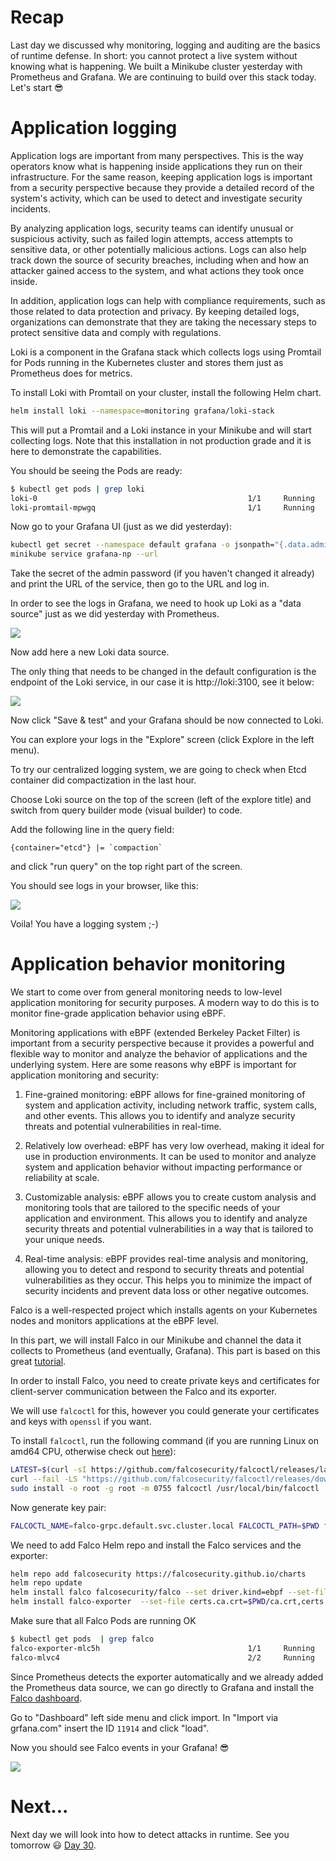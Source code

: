 # Recap

Last day we discussed why monitoring, logging and auditing are the basics of runtime defense. In short: you cannot protect a live system without knowing what is happening. We built a Minikube cluster yesterday with Prometheus and Grafana. We are continuing to build over this stack today.
Let's start 😎

# Application logging

Application logs are important from many perspectives. This is the way operators know what is happening inside applications they run on their infrastructure. For the same reason, keeping application logs is important from a security perspective because they provide a detailed record of the system's activity, which can be used to detect and investigate security incidents.

By analyzing application logs, security teams can identify unusual or suspicious activity, such as failed login attempts, access attempts to sensitive data, or other potentially malicious actions. Logs can also help track down the source of security breaches, including when and how an attacker gained access to the system, and what actions they took once inside.

In addition, application logs can help with compliance requirements, such as those related to data protection and privacy. By keeping detailed logs, organizations can demonstrate that they are taking the necessary steps to protect sensitive data and comply with regulations.

Loki is a component in the Grafana stack which collects logs using Promtail for Pods running in the Kubernetes cluster and stores them just as Prometheus does for metrics.

To install Loki with Promtail on your cluster, install the following Helm chart.

```bash
helm install loki --namespace=monitoring grafana/loki-stack
```

This will put a Promtail and a Loki instance in your Minikube and will start collecting logs. Note that this installation in not production grade and it is here to demonstrate the capabilities.

You should be seeing the Pods are ready: 
```bash
$ kubectl get pods | grep loki
loki-0                                               1/1     Running       0             8m25s
loki-promtail-mpwgq                                  1/1     Running       0             8m25s
```

Now go to your Grafana UI (just as we did yesterday):

```bash
kubectl get secret --namespace default grafana -o jsonpath="{.data.admin-password}" | base64 --decode ; echo
minikube service grafana-np --url
```

Take the secret of the admin password (if you haven't changed it already) and print the URL of the service, then go to the URL and log in.

In order to see the logs in Grafana, we need to hook up Loki as a "data source" just as we did yesterday with Prometheus. 

![](images/day29-1.gif)

Now add here a new Loki data source.

The only thing that needs to be changed in the default configuration is the endpoint of the Loki service, in our case it is http://loki:3100, see it below:

![](images/day29-2.png)

Now click "Save & test" and your Grafana should be now connected to Loki.

You can explore your logs in the "Explore" screen (click Explore in the left menu).

To try our centralized logging system, we are going to check when Etcd container did compactization in the last hour.

Choose Loki source on the top of the screen (left of the explore title) and switch from query builder mode (visual builder) to code.

Add the following line in the query field:
```
{container="etcd"} |= `compaction`
```
and click "run query" on the top right part of the screen.

You should see logs in your browser, like this:

![](images/day29-3.png)


Voila! You have a logging system ;-)


# Application behavior monitoring

We start to come over from general monitoring needs to low-level application monitoring for security purposes. A modern way to do this is to monitor fine-grade application behavior using eBPF.

Monitoring applications with eBPF (extended Berkeley Packet Filter) is important from a security perspective because it provides a powerful and flexible way to monitor and analyze the behavior of applications and the underlying system. Here are some reasons why eBPF is important for application monitoring and security:

1. Fine-grained monitoring: eBPF allows for fine-grained monitoring of system and application activity, including network traffic, system calls, and other events. This allows you to identify and analyze security threats and potential vulnerabilities in real-time.

2. Relatively low overhead: eBPF has very low overhead, making it ideal for use in production environments. It can be used to monitor and analyze system and application behavior without impacting performance or reliability at scale.

3. Customizable analysis: eBPF allows you to create custom analysis and monitoring tools that are tailored to the specific needs of your application and environment. This allows you to identify and analyze security threats and potential vulnerabilities in a way that is tailored to your unique needs.

4. Real-time analysis: eBPF provides real-time analysis and monitoring, allowing you to detect and respond to security threats and potential vulnerabilities as they occur. This helps you to minimize the impact of security incidents and prevent data loss or other negative outcomes.

Falco is a well-respected project which installs agents on your Kubernetes nodes and monitors applications at the eBPF level. 

In this part, we will install Falco in our Minikube and channel the data it collects to Prometheus (and eventually, Grafana). This part is based on this great [tutorial](https://falco.org/blog/falco-kind-prometheus-grafana/).

In order to install Falco, you need to create private keys and certificates for client-server communication between the Falco and its exporter.

We will use `falcoctl` for this, however you could generate your certificates and keys with `openssl` if you want.

To install `falcoctl`, run the following command (if you are running Linux on amd64 CPU, otherwise check out [here](https://github.com/falcosecurity/falcoctl#installation)):
```bash
LATEST=$(curl -sI https://github.com/falcosecurity/falcoctl/releases/latest | awk '/location: /{gsub("\r","",$2);split($2,v,"/");print substr(v[8],2)}')
curl --fail -LS "https://github.com/falcosecurity/falcoctl/releases/download/v${LATEST}/falcoctl_${LATEST}_linux_amd64.tar.gz" | tar -xz
sudo install -o root -g root -m 0755 falcoctl /usr/local/bin/falcoctl
```

Now generate key pair:
```bash
FALCOCTL_NAME=falco-grpc.default.svc.cluster.local FALCOCTL_PATH=$PWD falcoctl tls install
```

We need to add Falco Helm repo and install the Falco services and the exporter:
```bash
helm repo add falcosecurity https://falcosecurity.github.io/charts
helm repo update
helm install falco falcosecurity/falco --set driver.kind=ebpf --set-file certs.server.key=$PWD/server.key,certs.server.crt=$PWD/server.crt,certs.ca.crt=$PWD/ca.crt --set falco.grpc.enabled=true,falco.grpcOutput.enabled=true,falco.grpc_output.enabled=true
helm install falco-exporter  --set-file certs.ca.crt=$PWD/ca.crt,certs.client.key=$PWD/client.key,certs.client.crt=$PWD/client.crt falcosecurity/falco-exporter
```

Make sure that all Falco Pods are running OK
```bash
$ kubectl get pods  | grep falco
falco-exporter-mlc5h                                 1/1     Running       3 (32m ago)   38m
falco-mlvc4                                          2/2     Running       0             31m
```

Since Prometheus detects the exporter automatically and we already added the Prometheus data source, we can go directly to Grafana and install the [Falco dashboard](https://grafana.com/grafana/dashboards/11914-falco-dashboard/).

Go to "Dashboard" left side menu and click import. In "Import via grfana.com" insert the ID `11914` and click "load".

Now you should see Falco events in your Grafana! 😎

![](images/day29-4.png)


# Next... 

Next day we will look into how to detect attacks in runtime. 
See you tomorrow 😃 [Day 30](day30.md).
